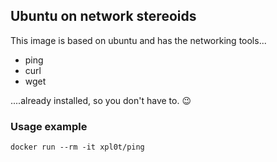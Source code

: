## Ubuntu on network stereoids

This image is based on ubuntu and has the networking tools...

* ping
* curl
* wget

....already installed, so you don't have to. 😉

### Usage example

`docker run --rm -it xpl0t/ping`

